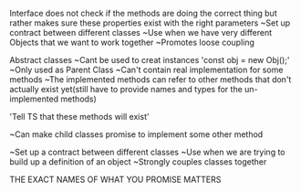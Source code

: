 Interface does not check if the methods are doing the correct thing but rather makes sure these properties exist with the right parameters
~Set up contract between different classes
~Use when we have very different Objects that we want to work together
~Promotes loose coupling

Abstract classes
~Cant be used to creat instances 'const obj = new Obj();'
~Only used as Parent Class
~Can't contain real implementation for some methods
~The implemented methods can refer to other methods that don't actually exist yet(still have to provide names and types for the un-implemented methods)

'Tell TS that these methods will exist'

~Can make child classes promise to implement some other method

~Set up a contract between different classes
~Use when we are trying to build up a definition of an object
~Strongly couples classes together

THE EXACT NAMES OF WHAT YOU PROMISE MATTERS
